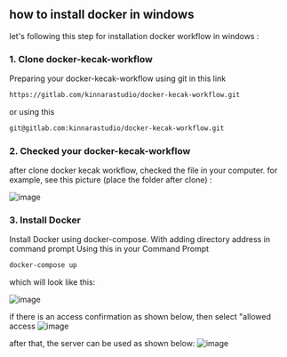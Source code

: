 ## how to install docker in windows ##

let's following this step for installation docker workflow in windows :

### 1. Clone docker-kecak-workflow
Preparing your docker-kecak-workflow using git in this link
```html
https://gitlab.com/kinnarastudio/docker-kecak-workflow.git
```
or using this 
```html
git@gitlab.com:kinnarastudio/docker-kecak-workflow.git
```

### 2. Checked your docker-kecak-workflow
after clone docker kecak workflow, checked the file in your computer. for example, see this picture (place the folder after clone) :

![image](uploads/2653b537620a63c219d842bc0399180e/image.PNG)

### 3. Install Docker 
Install Docker using docker-compose. With adding directory address in command prompt
 Using this in your Command Prompt
```html
docker-compose up
```

which will look like this:

![image](uploads/2fb6f793c7bf38cb5b1cb96aa0fb7e75/image.PNG)


if there is an access confirmation as shown below, then select "allowed access
![image](uploads/4a95cc7cf5871e1c5cf0b45d0a8d344b/image.PNG)


after that, the server can be used as shown below:
![image](uploads/3d0488dcf32afac6eb0290d26c704e7a/image.PNG)


